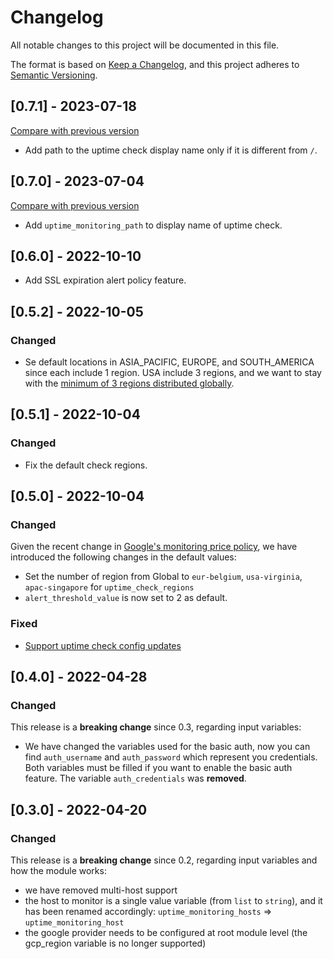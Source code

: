 # Changelog

All notable changes to this project will be documented in this file.

The format is based on [Keep a Changelog](https://keepachangelog.com/en/1.0.0/),
and this project adheres to [Semantic Versioning](https://semver.org/spec/v2.0.0.html).

## [0.7.1] - 2023-07-18

[Compare with previous version](https://github.com/sparkfabrik/terraform-sparkfabrik-gcp-http-monitoring/compare/0.7.0...0.7.1)

- Add path to the uptime check display name only if it is different from `/`.

## [0.7.0] - 2023-07-04

[Compare with previous version](https://github.com/sparkfabrik/terraform-sparkfabrik-gcp-http-monitoring/compare/0.6.0...0.7.0)

- Add `uptime_monitoring_path` to display name of uptime check.

## [0.6.0] - 2022-10-10

- Add SSL expiration alert policy feature.

## [0.5.2] - 2022-10-05

### Changed

- Se default locations in ASIA_PACIFIC, EUROPE, and SOUTH_AMERICA since each include 1 region. USA include 3 regions, and we want to stay with the [minimum of 3 regions distributed globally](https://cloud.google.com/stackdriver/pricing#pricing_examples_uptime).

## [0.5.1] - 2022-10-04

### Changed

- Fix the default check regions.

## [0.5.0] - 2022-10-04

### Changed

Given the recent change in [Google's monitoring price policy](https://cloud.google.com/stackdriver/pricing#pricing_examples_uptime),
we have introduced the following changes in the default values:

- Set the number of region from Global to `eur-belgium`, `usa-virginia`, `apac-singapore` for `uptime_check_regions`
- `alert_threshold_value` is now set to 2 as default.

### Fixed

- [Support uptime check config updates](https://github.com/sparkfabrik/terraform-sparkfabrik-gcp-http-monitoring/issues/5)

## [0.4.0] - 2022-04-28

### Changed

This release is a **breaking change** since 0.3, regarding input variables:

- We have changed the variables used for the basic auth, now you can find `auth_username` and `auth_password` which represent you credentials. Both variables must be filled if you want to enable the basic auth feature. The variable `auth_credentials` was **removed**.

## [0.3.0] - 2022-04-20

### Changed

This release is a **breaking change** since 0.2, regarding input variables and how the module works:

- we have removed multi-host support
- the host to monitor is a single value variable (from `list` to `string`), and it has been renamed accordingly: `uptime_monitoring_hosts` => `uptime_monitoring_host`
- the google provider needs to be configured at root module level (the gcp_region variable is no longer supported)
